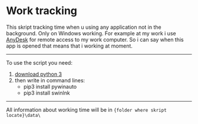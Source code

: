 # Work tracking

This skript tracking time when u using any application not in the background. Only on Windows working.
For example at my work i use [AnyDesk](https://anydesk.com/) for remote access to my work computer. So i can say when this app is opened that means that i working at moment.
____
To use the script you need:
1. [download python 3](https://www.python.org/downloads/)
2. then write in command lines:
    * pip3 install pywinauto
    * pip3 install swinlnk
____

All information about working time will be in `{folder where skript locate}\data\`
